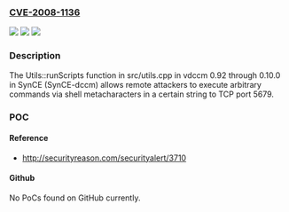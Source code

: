 ### [CVE-2008-1136](https://cve.mitre.org/cgi-bin/cvename.cgi?name=CVE-2008-1136)
![](https://img.shields.io/static/v1?label=Product&message=n%2Fa&color=blue)
![](https://img.shields.io/static/v1?label=Version&message=n%2Fa&color=blue)
![](https://img.shields.io/static/v1?label=Vulnerability&message=n%2Fa&color=brighgreen)

### Description

The Utils::runScripts function in src/utils.cpp in vdccm 0.92 through 0.10.0 in SynCE (SynCE-dccm) allows remote attackers to execute arbitrary commands via shell metacharacters in a certain string to TCP port 5679.

### POC

#### Reference
- http://securityreason.com/securityalert/3710

#### Github
No PoCs found on GitHub currently.


